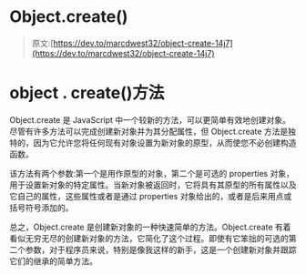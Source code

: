 # Object.create()

> 原文:[https://dev.to/marcdwest32/object-create-14j7](https://dev.to/marcdwest32/object-create-14j7)

# object . create()方法

Object.create 是 JavaScript 中一个较新的方法，可以更简单有效地创建对象。尽管有许多方法可以完成创建新对象并为其分配属性，但 Object.create 方法是独特的，因为它允许您将任何现有对象设置为新对象的原型，从而使您不必创建构造函数。

该方法有两个参数:第一个是用作原型的对象，第二个是可选的 properties 对象，用于设置新对象的特定属性。当新对象被返回时，它将具有其原型的所有属性以及它自己的属性，这些属性或者是通过 properties 对象给出的，或者是后来用点或括号符号添加的。

总之，Object.create 是创建新对象的一种快速简单的方法。Object.create 有着看似无穷无尽的创建新对象的方法，它简化了这个过程。即使有它笨拙的可选的第二个参数，对于程序员来说，特别是像我这样的新手，这是一个创建新对象并跟踪它们的继承的简单方法。